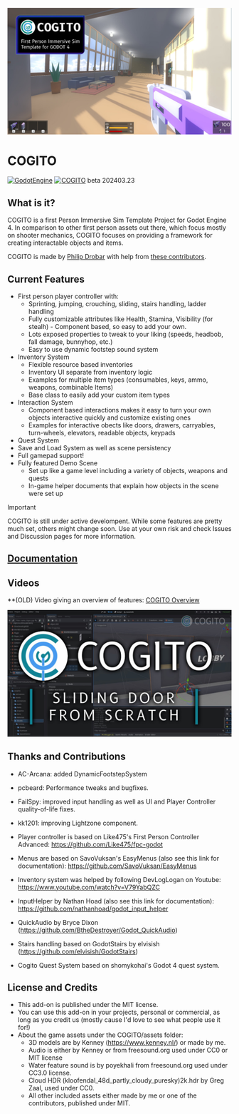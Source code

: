 ![COGITO_banner](docs/Cogito_capsule_202402_jpg.jpg)
# COGITO
[![GodotEngine](https://img.shields.io/badge/Godot_4.2.1_stable-blue?logo=godotengine&logoColor=white)](https://godotengine.org/) [![COGITO](https://img.shields.io/badge/beta_202403-35A1D7?label=COGITO&labelColor=0E887A)](https://github.com/Phazorknight/Cogito)
beta 202403.23

## What is it?
COGITO is a first Person Immersive Sim Template Project for Godot Engine 4.
In comparison to other first person assets out there, which focus mostly on shooter mechanics, COGITO focuses on
providing a framework for creating interactable objects and items.

COGITO is made by [Philip Drobar](https://www.philipdrobar.com) with help from [these contributors](https://github.com/Phazorknight/Cogito/graphs/contributors).


## Current Features
- First person player controller with:
  - Sprinting, jumping, crouching, sliding, stairs handling, ladder handling
  - Fully customizable attributes like Health, Stamina, Visibility (for stealh) - Component based, so easy to add your own.
  - Lots exposed properties to tweak to your liking (speeds, headbob, fall damage, bunnyhop, etc.)
  - Easy to use dynamic footstep sound system
- Inventory System
  - Flexible resource based inventories
  - Inventory UI separate from inventory logic
  - Examples for multiple item types (consumables, keys, ammo, weapons, combinable Items)
  - Base class to easily add your custom item types
- Interaction System
  - Component based interactions makes it easy to turn your own objects interactive quickly and customize existing ones
  - Examples for interactive obects like doors, drawers, carryables, turn-wheels, elevators, readable objects, keypads
- Quest System
- Save and Load System as well as scene persistency
- Full gamepad support!
- Fully featured Demo Scene
  - Set up like a game level including a variety of objects, weapons and quests
  - In-game helper documents that explain how objects in the scene were set up

> [!IMPORTANT]  
> COGITO is still under active develompent. While some features are pretty much set, others might change soon. Use at your own risk and check Issues and Discussion pages for more information.


## [Documentation](docs/documentation.md)


## Videos
**(OLD) Video giving an overview of features: [COGITO Overview](https://www.youtube.com/watch?v=LYBo1_Qfru0)

[![COGITO Sliding door from scratch](docs/cog_tut_sliding_door.jpg)](https://youtu.be/rLBSxqjXlWY)

## Thanks and Contributions
- AC-Arcana: added DynamicFootstepSystem
- pcbeard: Performance tweaks and bugfixes.
- FailSpy: improved input handling as well as UI and Player Controller quality-of-life fixes.
- kk1201: improving Lightzone component.

- Player controller is based on Like475's First Person Controller Advanced: https://github.com/Like475/fpc-godot
- Menus are based on SavoVuksan's EasyMenus (also see this link for documentation): https://github.com/SavoVuksan/EasyMenus
- Inventory system was helped by following DevLogLogan on Youtube: https://www.youtube.com/watch?v=V79YabQZC
- InputHelper by Nathan Hoad (also see this link for documentation): https://github.com/nathanhoad/godot_input_helper
- QuickAudio by Bryce Dixon (https://github.com/BtheDestroyer/Godot_QuickAudio)
- Stairs handling based on GodotStairs by elvisish (https://github.com/elvisish/GodotStairs)
- Cogito Quest System based on shomykohai's Godot 4 quest system.

## License and Credits
- This add-on is published under the MIT license.
- You can use this add-on in your projects, personal or commercial, as long as you credit us (mostly cause I'd love to see what people use it for!)
- About the game assets under the COGITO/assets folder:
  - 3D models are by Kenney (https://www.kenney.nl/) or made by me.
  - Audio is either by Kenney or from freesound.org used under CC0 or MIT license
  - Water feature sound is by poyekhali from freesound.org used under CC3.0 license.
  - Cloud HDR (kloofendal_48d_partly_cloudy_puresky)2k.hdr by Greg Zaal, used under CC0.
  - All other included assets either made by me or one of the contributors, published under MIT.
